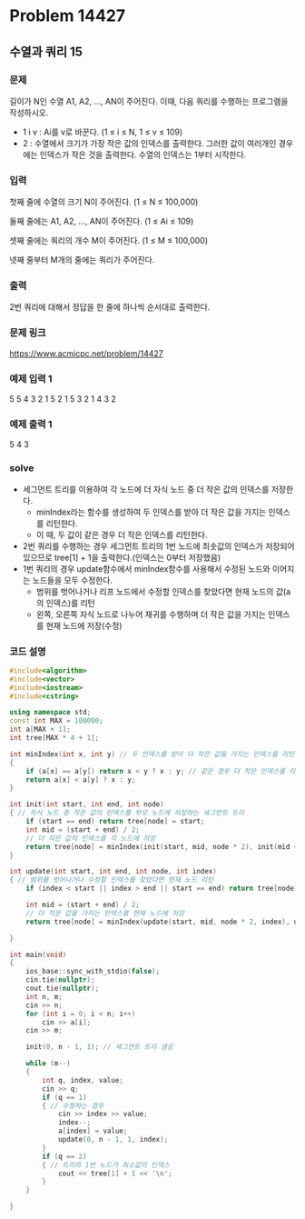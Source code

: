 # Problem 14427

## 수열과 쿼리 15

### 문제
길이가 N인 수열 A1, A2, ..., AN이 주어진다. 이때, 다음 쿼리를 수행하는 프로그램을 작성하시오.

- 1 i v : Ai를 v로 바꾼다. (1 ≤ i ≤ N, 1 ≤ v ≤ 109)
- 2 : 수열에서 크기가 가장 작은 값의 인덱스를 출력한다. 그러한 값이 여러개인 경우에는 인덱스가 작은 것을 출력한다.
수열의 인덱스는 1부터 시작한다.
### 입력
첫째 줄에 수열의 크기 N이 주어진다. (1 ≤ N ≤ 100,000)

둘째 줄에는 A1, A2, ..., AN이 주어진다. (1 ≤ Ai ≤ 109)

셋째 줄에는 쿼리의 개수 M이 주어진다. (1 ≤ M ≤ 100,000)

넷째 줄부터 M개의 줄에는 쿼리가 주어진다.

### 출력
2번 쿼리에 대해서 정답을 한 줄에 하나씩 순서대로 출력한다.

### 문제 링크
<https://www.acmicpc.net/problem/14427>

### 예제 입력 1
5
5 4 3 2 1
5
2
1 5 3
2
1 4 3
2

### 예제 출력 1
5
4
3

### solve
- 세그먼트 트리를 이용하여 각 노드에 더 자식 노드 중 더 작은 값의 인덱스를 저장한다.
	- minIndex라는 함수를 생성하여 두 인덱스를 받아 더 작은 값을 가지는 인덱스를 리턴한다.
	- 이 때, 두 값이 같은 경우 더 작은 인덱스를 리턴한다.
- 2번 쿼리를 수행하는 경우 세그먼트 트리의 1번 노드에 최솟값의 인덱스가 저장되어 있으므로 tree[1] + 1을 출력한다.(인덱스는 0부터 저장했음)
- 1번 쿼리의 경우 update함수에서 minIndex함수를 사용해서 수정된 노드와 이어지는 노드들을 모두 수정한다.
	- 범위를 벗어나거나 리프 노드에서 수정할 인덱스를 찾았다면 현재 노드의 값(a의 인덱스)를 리턴
	- 왼쪽, 오른쪽 자식 노드로 나누어 재귀를 수행하며 더 작은 값을 가지는 인덱스를 현재 노드에 저장(수정)



### 코드 설명
```C++
#include<algorithm>
#include<vector>
#include<iostream>
#include<cstring>

using namespace std;
const int MAX = 100000;
int a[MAX + 1];
int tree[MAX * 4 + 1];

int minIndex(int x, int y) // 두 인덱스를 받아 더 작은 값을 가지는 인덱스를 리턴
{
	if (a[x] == a[y]) return x < y ? x : y; // 같은 경우 더 작은 인덱스를 리턴
	return a[x] < a[y] ? x : y;
}

int init(int start, int end, int node)
{ // 자식 노드 중 작은 값의 인덱스를 부모 노드에 저장하는 세그먼트 트리
	if (start == end) return tree[node] = start;
	int mid = (start + end) / 2;
	// 더 작은 값의 인덱스를 각 노드에 저장
	return tree[node] = minIndex(init(start, mid, node * 2), init(mid + 1, end, node * 2 + 1));
}

int update(int start, int end, int node, int index)
{ // 범위를 벗어나거나 수정할 인덱스를 찾았다면 현재 노드 리턴
	if (index < start || index > end || start == end) return tree[node];

	int mid = (start + end) / 2;
	// 더 작은 값을 가지는 인덱스를 현재 노드에 저장
	return tree[node] = minIndex(update(start, mid, node * 2, index), update(mid + 1, end, node * 2 + 1, index));

}

int main(void)
{
	ios_base::sync_with_stdio(false);
	cin.tie(nullptr);
	cout.tie(nullptr);
	int n, m;
	cin >> n;
	for (int i = 0; i < n; i++)
		cin >> a[i];
	cin >> m;

	init(0, n - 1, 1); // 세그먼트 트리 생성

	while (m--)
	{
		int q, index, value;
		cin >> q;
		if (q == 1)
		{ // 수정하는 경우
			cin >> index >> value;
			index--;
			a[index] = value;
			update(0, n - 1, 1, index);
		}
		if (q == 2)
		{ // 트리의 1번 노드가 최소값의 인덱스
			cout << tree[1] + 1 << '\n';
		}
	}

}

```

